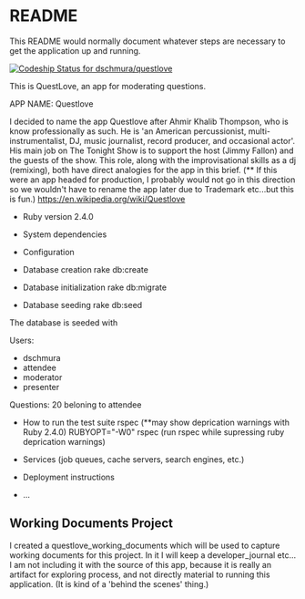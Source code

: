 # README

This README would normally document whatever steps are necessary to get the
application up and running.

[ ![Codeship Status for dschmura/questlove](https://app.codeship.com/projects/d5f91dd0-adc0-0134-bab6-42bf2211c7d1/status?branch=master)](https://app.codeship.com/projects/192563)

This is QuestLove, an app for moderating questions.

APP NAME: Questlove

I decided to name the app Questlove after Ahmir Khalib Thompson, who is know professionally as such. He is 'an American percussionist, multi-instrumentalist, DJ, music journalist, record producer, and occasional actor'. His main job on The Tonight Show is to support the host (Jimmy Fallon) and the guests of the show. This role, along with the improvisational skills as a dj (remixing), both have direct analogies for the app in this brief.  (** If this were an app headed for production, I probably would not go in this direction so we wouldn't have to rename the app later due to Trademark etc...but this is fun.)
https://en.wikipedia.org/wiki/Questlove

* Ruby version
2.4.0

* System dependencies

* Configuration

* Database creation
rake db:create

* Database initialization
rake db:migrate

* Database seeding
rake db:seed

The database is seeded with 

Users:  
  - dschmura
  - attendee
  - moderator
  - presenter

Questions: 
  20 beloning to attendee

* How to run the test suite
rspec (**may show deprication warnings with Ruby 2.4.0)
RUBYOPT="-W0" rspec (run rspec while supressing ruby deprication warnings)

* Services (job queues, cache servers, search engines, etc.)

* Deployment instructions

* ...

## Working Documents Project

I created a questlove_working_documents which will be used to capture working documents for this project. In it I will keep a developer_journal etc... I am not including it with the source of this app, because it is really an artifact for exploring process, and not directly material to running this application. (It is kind of a 'behind the scenes' thing.)